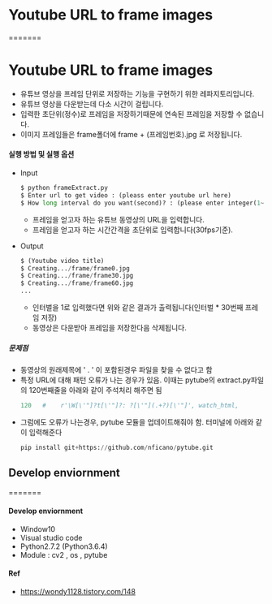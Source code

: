 # Youtube URL to frame images
=======
# Youtube URL to frame images
- 유튜브 영상을 프레임 단위로 저장하는 기능을 구현하기 위한 레파지토리입니다.
- 유튜브 영상을 다운받는데 다소 시간이 걸립니다.
- 입력한 초단위(정수)로 프레임을 저장하기때문에 연속된 프레임을 저장할 수 없습니다.
- 이미지 프레임들은 frame폴더에 frame + (프레임번호).jpg 로 저장됩니다.

#### 실행 방법 및 실행 옵션

- Input

  ```python
  $ python frameExtract.py
  $ Enter url to get video : (pleass enter youtube url here)
  $ How long interval do you want(second)? : (please enter integer(1~n))
  ```

  - 프레임을 얻고자 하는 유튜브 동영상의 URL을 입력합니다.
  - 프레임을 얻고자 하는 시간간격을 초단위로 입력합니다(30fps기준).

- Output

  ```python
  $ (Youtube video title)
  $ Creating.../frame/frame0.jpg
  $ Creating.../frame/frame30.jpg
  $ Creating.../frame/frame60.jpg
  ...
  ```

  - 인터벌을 1로 입력했다면 위와 같은 결과가 출력됩니다(인터벌 * 30번째 프레임 저장)
  - 동영상은 다운받아 프레임을 저장한다음 삭제됩니다.


##### 문제점
- 동영상의 원래제목에 ' . ' 이 포함된경우 파일을 찾을 수 없다고 함
- 특정 URL에 대해 패턴 오류가 나는 경우가 있음. 이때는 pytube의 extract.py파일의 120번째줄을 아래와 같이 주석처리 해주면 됨
   ```python
  120 	#    r'\W[\'"]?t[\'"]?: ?[\'"](.+?)[\'"]', watch_html,
  ```
- 그럼에도 오류가 나는경우, pytube 모듈을 업데이트해줘야 함. 터미널에 아래와 같이 입력해준다
   ```python
  pip install git+https://github.com/nficano/pytube.git
  ```

## Develop enviornment
=======
#### Develop enviornment
- Window10
- Visual studio code
- Python2.7.2 (Python3.6.4)
- Module : cv2 , os , pytube

#### Ref
- https://wondy1128.tistory.com/148
